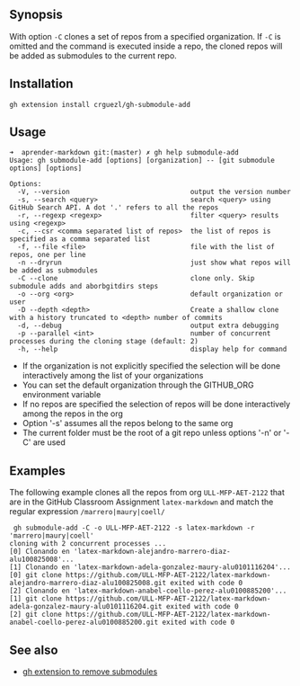 ## Synopsis

With option `-C` clones a set of repos from a specified organization. 
If `-C` is omitted and the command is executed inside a repo, the cloned repos will be added as submodules to the current repo.

## Installation

```
gh extension install crguezl/gh-submodule-add
```

## Usage

```
➜  aprender-markdown git:(master) ✗ gh help submodule-add
Usage: gh submodule-add [options] [organization] -- [git submodule options] [options]

Options:
  -V, --version                              output the version number
  -s, --search <query>                       search <query> using GitHub Search API. A dot '.' refers to all the repos
  -r, --regexp <regexp>                      filter <query> results using <regexp>
  -c, --csr <comma separated list of repos>  the list of repos is specified as a comma separated list
  -f, --file <file>                          file with the list of repos, one per line
  -n --dryrun                                just show what repos will be added as submodules
  -C --clone                                 clone only. Skip submodule adds and aborbgitdirs steps
  -o --org <org>                             default organization or user
  -D --depth <depth>                         Create a shallow clone with a history truncated to <depth> number of commits
  -d, --debug                                output extra debugging
  -p --parallel <int>                        number of concurrent  processes during the cloning stage (default: 2)
  -h, --help                                 display help for command
```

- If the organization is not explicitly specified the selection will be done interactively among the list of your organizations
- You can set the default organization through the GITHUB_ORG environment variable
- If no repos are specified the selection of repos will be done interactively among the repos in the org
- Option '-s' assumes all the repos belong to the same org
- The current folder must be the root of a git repo unless options '-n' or '-C' are used

## Examples

The following example clones all the repos  from org `ULL-MFP-AET-2122`  that are in the GitHub Classroom Assignment `latex-markdown`  and  match the regular expression `/marrero|maury|coell/`

```
 gh submodule-add -C -o ULL-MFP-AET-2122 -s latex-markdown -r 'marrero|maury|coell'
cloning with 2 concurrent processes ...
[0] Clonando en 'latex-markdown-alejandro-marrero-diaz-alu100825008'...
[1] Clonando en 'latex-markdown-adela-gonzalez-maury-alu0101116204'...
[0] git clone https://github.com/ULL-MFP-AET-2122/latex-markdown-alejandro-marrero-diaz-alu100825008.git exited with code 0
[2] Clonando en 'latex-markdown-anabel-coello-perez-alu0100885200'...
[1] git clone https://github.com/ULL-MFP-AET-2122/latex-markdown-adela-gonzalez-maury-alu0101116204.git exited with code 0
[2] git clone https://github.com/ULL-MFP-AET-2122/latex-markdown-anabel-coello-perez-alu0100885200.git exited with code 0
```

## See also

* [gh extension to remove submodules](https://github.com/crguezl/gh-submodule-rm/blob/main/gh-submodule-rm)